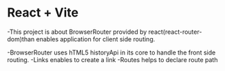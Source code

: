 # React + Vite

-This project is about BrowserRouter provided by react(react-router-dom)than enables application for client side routing.

-BrowserRouter uses hTML5 historyApi in its core to handle the front side routing.
-Links enables to create a link
-Routes helps to declare route path
